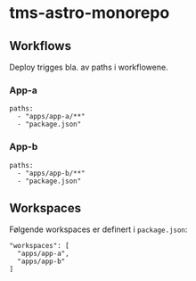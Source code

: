# tms-astro-monorepo

## Workflows
Deploy trigges bla. av paths i workflowene.

### App-a
```
paths:
  - "apps/app-a/**"
  - "package.json"
```

### App-b
```
paths:
  - "apps/app-b/**"
  - "package.json"
```

## Workspaces
Følgende workspaces er definert i `package.json`:

```
"workspaces": [
  "apps/app-a",
  "apps/app-b"
]
```